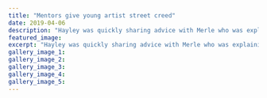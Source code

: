 ```yaml
---
title: "Mentors give young artist street creed"
date: 2019-04-06
description: "Hayley was quickly sharing advice with Merle who was explaining the processes behind her portfolio work at Walls Art..."
featured_image: 
excerpt: "Hayley was quickly sharing advice with Merle who was explaining the processes behind her portfolio work at Whanganui Walls."
gallery_image_1: 
gallery_image_2: 
gallery_image_3: 
gallery_image_4: 
gallery_image_5: 
---
```

